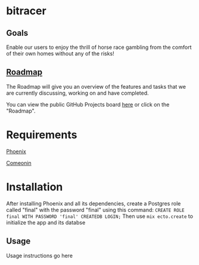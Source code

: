 # bitracer

## Goals

Enable our users to enjoy the thrill of horse race gambling from the comfort of their own homes without any of the risks!

## [Roadmap](https://github.com/greatlakesracing/bitracer/projects/1)
The Roadmap will give you an overview of the features and tasks that we are currently discussing, working on and have completed.

You can view the public GitHub Projects board [here](https://github.com/greatlakesracing/bitracer/projects/1) or click on the "Roadmap".

# Requirements

  [Phoenix](https://hexdocs.pm/phoenix/installation.html)
  
  [Comeonin](https://github.com/riverrun/comeonin)

# Installation

After installing Phoenix and all its dependencies, create a Postgres role called "final" with the password "final" using this command:
`CREATE ROLE final WITH PASSWORD 'final' CREATEDB LOGIN;`
Then use `mix ecto.create` to initialize the app and its databse

## Usage

Usage instructions go here
